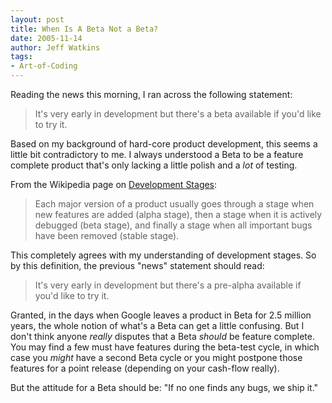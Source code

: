 ```yaml
---
layout: post
title: When Is A Beta Not a Beta?
date: 2005-11-14
author: Jeff Watkins
tags:
- Art-of-Coding
---
```


Reading the news this morning, I ran across the following statement:

>  It's very early in development but there's a beta available if you'd like to try it.

Based on my background of hard-core product development, this seems a little bit contradictory to me. I always understood a Beta to be a feature complete product that's only lacking a little polish and a *lot* of testing.

From the Wikipedia page on [Development Stages](http://en.wikipedia.org/wiki/Development_stage):

>  Each major version of a product usually goes through a stage when new features are added (alpha stage), then a stage when it is actively debugged (beta stage), and finally a stage when all important bugs have been removed (stable stage).

This completely agrees with my understanding of development stages. So by this definition, the previous "news" statement should read:

> It's very early in development but there's a pre-alpha available if you'd like to try it.

Granted, in the days when Google leaves a product in Beta for 2.5 million years, the whole notion of what's a Beta can get a little confusing. But I don't think anyone *really* disputes that a Beta *should* be feature complete. You may find a few must have features during the beta-test cycle, in which case you *might* have a second Beta cycle or you might postpone those features for a point release (depending on your cash-flow really).

But the attitude for a Beta should be: "If no one finds any bugs, we ship it."